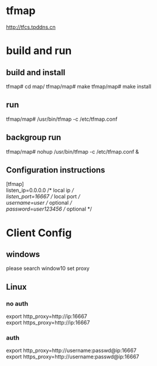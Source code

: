 # tfmap

http://tfcs.tpddns.cn

# build and run
## build and install
tfmap# cd map/
tfmap/map# make
tfmap/map# make install

## run
tfmap/map# /usr/bin/tfmap -c /etc/tfmap.conf

## backgroup run
tfmap/map# nohup /usr/bin/tfmap -c /etc/tfmap.conf &


## Configuration instructions
[tfmap]<br>
listen_ip=0.0.0.0     /* local ip   */<br>
listen_port=16667     /* local port */<br>
username=user         /* optional   */<br>
password=user123456   /* optional   */<br>

# Client Config
## windows
please search window10 set proxy

## Linux
### no auth
export http_proxy=http://ip:16667<br>
export https_proxy=http://ip:16667<br>
### auth
export http_proxy=http://username:passwd@ip:16667<br>
export https_proxy=http://username:passwd@ip:16667<br>
